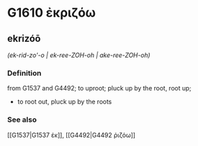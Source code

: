 # G1610 ἐκριζόω

## ekrizóō

_(ek-rid-zo'-o | ek-ree-ZOH-oh | ake-ree-ZOH-oh)_

### Definition

from G1537 and G4492; to uproot; pluck up by the root, root up; 

- to root out, pluck up by the roots

### See also

[[G1537|G1537 ἐκ]], [[G4492|G4492 ῥιζόω]]
